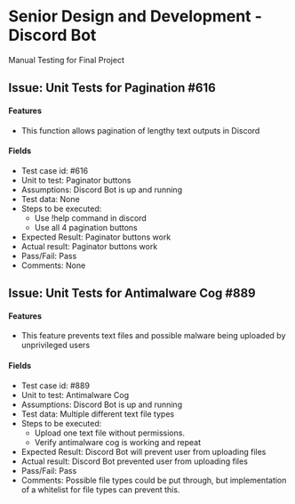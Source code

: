 # Senior Design and Development - Discord Bot
Manual Testing for Final Project

## Issue: Unit Tests for Pagination #616
#### Features
- This function allows pagination of lengthy text outputs in Discord
#### Fields
- Test case id: #616
- Unit to test: Paginator buttons
- Assumptions: Discord Bot is up and running
- Test data: None
- Steps to be executed:
  - Use !help command in discord
  - Use all 4 pagination buttons
- Expected Result: Paginator buttons work
- Actual result: Paginator buttons work
- Pass/Fail: Pass
- Comments: None

## Issue: Unit Tests for Antimalware Cog #889
#### Features
- This feature prevents text files and possible malware being uploaded by unprivileged users
#### Fields
- Test case id: #889
- Unit to test: Antimalware Cog
- Assumptions: Discord Bot is up and running
- Test data: Multiple different text file types
- Steps to be executed:
  - Upload one text file without permissions.
  - Verify antimalware cog is working and repeat
- Expected Result: Discord Bot will prevent user from uploading files
- Actual result: Discord Bot prevented user from uploading files
- Pass/Fail: Pass
- Comments: Possible file types could be put through, but implementation of a whitelist for file types can prevent this.